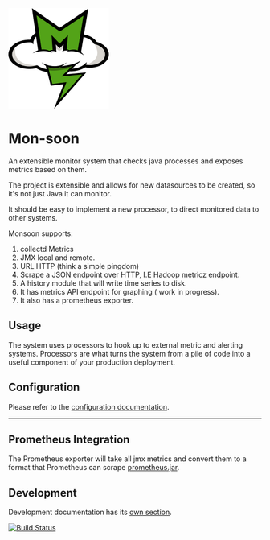 <img src="Monsoon-Logo.png" Monsoon-Logo.png width="200">


Mon-soon
====

An extensible monitor system that checks java processes and exposes metrics based on them.

The project is extensible and allows for new datasources to be created, so it's not just Java it can monitor.

It should be easy to implement a new processor, to direct monitored data to other systems.

Monsoon supports:

1. collectd Metrics 
2. JMX local and remote.
3. URL HTTP (think a simple pingdom)
4. Scrape a JSON endpoint over HTTP, I.E Hadoop metricz endpoint.
5. A history module that will write time series to disk.
6. It has metrics API endpoint for graphing ( work in progress).
7. It also has a prometheus exporter.

Usage
----

The system uses processors to hook up to external metric and alerting systems.
Processors are what turns the system from a pile of code into a useful component of your production deployment.

Configuration
----

Please refer to the [configuration documentation](doc/config.md).

----

Prometheus Integration
----

The Prometheus exporter will take all jmx metrics and convert them to a format that Prometheus can scrape
[prometheus.jar](doc/prometheus/README.md).



Development
----

Development documentation has its [own section](doc/dev/README.md).

[![Build Status](https://travis-ci.org/groupon/monsoon.svg?branch=master)](https://travis-ci.org/groupon/monsoon)
